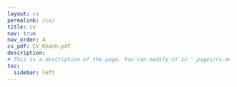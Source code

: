 ```yaml
---
layout: cv
permalink: /cv/
title: cv
nav: true
nav_order: 4
cv_pdf: CV_Khanh.pdf
description: 
# This is a description of the page. You can modify it in '_pages/cv.md'. You can also change or remove the top pdf download button.
toc:
  sidebar: left
---
```

